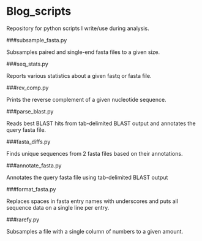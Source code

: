 Blog_scripts
============

Repository for python scripts I write/use during analysis.


###subsample_fasta.py

Subsamples paired and single-end fasta files to a given size.


###seq_stats.py

Reports various statistics about a given fastq or fasta file.


###rev_comp.py

Prints the reverse complement of a given nucleotide sequence.


###parse_blast.py

Reads best BLAST hits from tab-delimited BLAST output and annotates the query fasta file.


###fasta_diffs.py

Finds unique sequences from 2 fasta files based on their annotations.


###annotate_fasta.py

Annotates the query fasta file using tab-delimited BLAST output


###format_fasta.py

Replaces spaces in fasta entry names with underscores and puts all sequence data on a single line per entry.


###rarefy.py

Subsamples a file with a single column of numbers to a given amount.